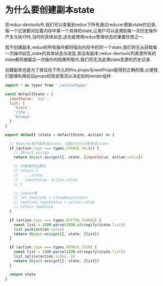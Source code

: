 # 为什么要创建副本state
在redux-devtools中,我们可以查看到redux下所有通过reducer更新state的记录,每一个记录都对应着内存中某一个具体的state,让用户可以追溯到每一次历史操作产生与执行时,当时的具体状态,这也是使用redux管理状态的重要优势之一.

若不创建副本,redux的所有操作都将指向内存中的同一个state,我们将无从获取每一次操作前后,state的具体状态与改变,若没有副本,redux-devtools列表里所有的state都将被最后一次操作的结果所取代.我们将无法追溯state变更的历史记录.

创建副本也是为了保证向下传入的this.props与nextProps能得到正确的值,以便我们能够利用前后props的改变情况以决定如何render组件

```js
import * as types from './actionTypes'

const defaultState = {
  inputValue: 'sss',
  list: [
    'kiana',
    'rita',
    'bronya'
  ]
}

export default (state = defaultState, action) => {

  // Reducer里不能改变state, 只能store才能改变state
  if (action.type === types.CHANGE_VALUE) {
    // Object.assign
    return Object.assign({}, state, {inputValue: action.value})

    // 对象展开运算符
    // return {
    //   ...state,
    //   inputValue: action.value
    // }

    // lodash库
    // let newState = cloneDeep(state)
    // newState.inputValue = action.value
    // return newState
  }

  if (action.type === types.BUTTON_CHANGE) {
    const list = JSON.parse(JSON.stringify(state.list))
    list.push(action.value)
    return Object.assign({}, state, {list})
  }

  if (action.type === types.REMOVE_ITEM) {
    const list = JSON.parse(JSON.stringify(state.list))
    list.splice(action.index, 1)
    return Object.assign({}, state, {list})
  }

  return state
}

```